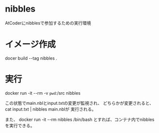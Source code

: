# nibbles
AtCoderにnibblesで参加するための実行環境

# イメージ作成
docer build --tag nibbles .

# 実行
docker run -it --rm -v `pwd`:/src nibbles

この状態でmain.nblとinput.txtの変更が監視され、
どちらかが変更されると、cat input.txt | nibbles main.nblが
実行される。

また、
docker run -it --rm nibbles /bin/bash
とすれば、コンテナ内でnibblesを実行できる。

